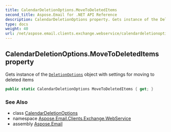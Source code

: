 ```yaml
---
title: CalendarDeletionOptions.MoveToDeletedItems
second_title: Aspose.Email for .NET API Reference
description: CalendarDeletionOptions property. Gets instance of the DeletionOptions object with settings for moving to deleted items
type: docs
weight: 40
url: /net/aspose.email.clients.exchange.webservice/calendardeletionoptions/movetodeleteditems/
---
```

## CalendarDeletionOptions.MoveToDeletedItems property

Gets instance of the [`DeletionOptions`](../../deletionoptions/) object with settings for moving to deleted items

```csharp
public static CalendarDeletionOptions MoveToDeletedItems { get; }
```

### See Also

* class [CalendarDeletionOptions](../)
* namespace [Aspose.Email.Clients.Exchange.WebService](../../calendardeletionoptions/)
* assembly [Aspose.Email](../../../)



